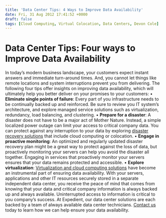 ```yaml
---
title: 'Data Center Tips: 4 Ways to Improve Data Availability'
date: Fri, 31 Aug 2012 17:41:52 +0000
draft: false
tags: [Cloud Computing, Virtual Colocation, Data Centers, Devon Cole]
---
```


Data Center Tips: Four ways to Improve Data Availability
========================================================

In today’s modern business landscape, your customers expect instant answers and immediate turn-around times. And, you cannot let things like remote locations and system interruptions prevent you from delivering. The following four tips offer insights on improving data availability, which will ultimately help you better deliver on your promises to your customers: • **Eliminate single points of failure**: Every part of you infrastructure needs to be continually backed up and reinforced. Be sure to review you IT system’s architecture, and explore managed service solutions such as virtualization, redundancy, load balancing, and clustering. • **Prepare for a disaster**: A disaster does not have to be a major act of Mother Nature. Instead, a simple localized power outage can limit your access to critical company data. You can protect against any interruption to your data by exploring [disaster recovery solutions](https://www.expedient.com/managed-services/disaster-recovery/) that include cloud computing or colocation. • **Engage in proactive monitoring**: An optimized and regularly updated disaster recovery plan might be a great way to protect against the loss of data, but proactively monitoring your servers can help you avoid the disaster all together. Engaging in services that proactively monitor your servers ensures that your data remains protected and accessible. • **Explore virtualization**: [Virtualization and cloud computing solutions](https://www.expedient.com/cloud-computing/virtual-colocation/) have become an instrumental part of ensuring data availability. With your servers, applications and other IT resources securely stored in a separate independent data center, you receive the peace of mind that comes from knowing that your data and critical company information is always backed up and always available. Uninterrupted access to information is critical to you company’s success. At Expedient, our data center solutions are each backed by a team of always available data center technicians. [Contact us](https://www.expedient.com/get-a-quote/) today to learn how we can help ensure your data availability.
